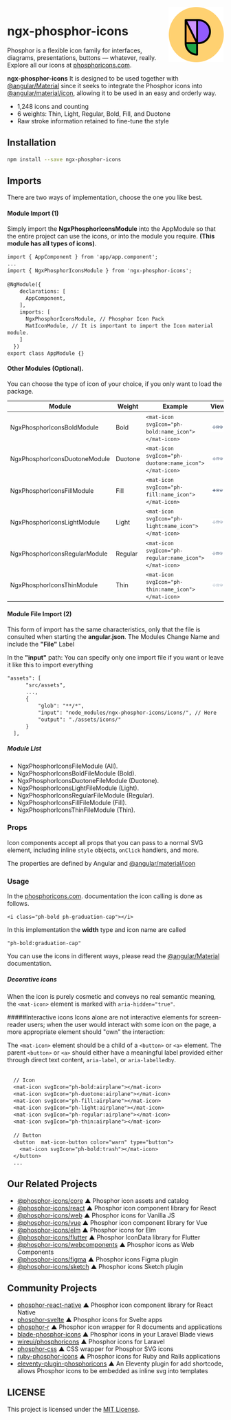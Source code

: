 <img src="meta/phosphor-mark-tight-yellow.png" width="128" align="right" />

# ngx-phosphor-icons

Phosphor is a flexible icon family for interfaces, diagrams, presentations, buttons — whatever, really. Explore all our icons at [phosphoricons.com](https://phosphoricons.com).

**ngx-phosphor-icons** It is designed to be used together with [@angular/Material](https://material.angular.io/) since it seeks to integrate the Phosphor icons into [@angular/material/icon](https://material.angular.io/components/icon/api), allowing it to be used in an easy and orderly way.

<ul>
  <li>1,248 icons and counting</li>
  <li>6 weights: Thin, Light, Regular, Bold, Fill, and Duotone</li>
  <li>Raw stroke information retained to fine-tune the style</li>
</ul>

## Installation

```bash
npm install --save ngx-phosphor-icons
```

## Imports

There are two ways of implementation, choose the one you like best.

#### Module Import (1)

Simply import the **NgxPhosphorIconsModule** into the AppModule so that the entire project can use the icons, or into the module you require. **(This module has all types of icons)**.

```tsx
import { AppComponent } from 'app/app.component';
...
import { NgxPhosphorIconsModule } from 'ngx-phosphor-icons';

@NgModule({
    declarations: [
      AppComponent,
    ],
    imports: [
      NgxPhosphorIconsModule, // Phosphor Icon Pack
      MatIconModule, // It is important to import the Icon material module.
    ]
  })
export class AppModule {}
```

#### Other Modules (Optional).

You can choose the type of icon of your choice, if you only want to load the package.

|  Module | Weight  | Example | View |
|---|---|---|---|
| NgxPhosphorIconsBoldModule  | Bold | ```<mat-icon svgIcon="ph-bold:name_icon"></mat-icon>``` | <img src="meta/Bold.png" width="120" align="center" /> |
| NgxPhosphorIconsDuotoneModule | Duotone |  ```<mat-icon svgIcon="ph-duotone:name_icon"></mat-icon>``` | <img src="meta/Duotone.png" width="120" align="center" />  |
| NgxPhosphorIconsFillModule | Fill  |  ```<mat-icon svgIcon="ph-fill:name_icon"></mat-icon>``` |  <img src="meta/Fill.png" width="120" align="center" /> |
| NgxPhosphorIconsLightModule  | Light |  ```<mat-icon svgIcon="ph-light:name_icon"></mat-icon>``` | <img src="meta/Light.png" width="120" align="center" />  |
| NgxPhosphorIconsRegularModule  | Regular |  ```<mat-icon svgIcon="ph-regular:name_icon"></mat-icon>``` | <img src="meta/Regular.png" width="120" align="center" /> |
| NgxPhosphorIconsThinModule  | Thin  |  ```<mat-icon svgIcon="ph-thin:name_icon"></mat-icon>``` | <img src="meta/Thin.png" width="120" align="center" />  |


#### Module File Import (2)

This form of import has the same characteristics, only that the file is consulted when starting the **angular.json**. The Modules Change Name and include the **"File"** Label

In the **"input"** path: You can specify only one import file if you want or leave it like this to import everything

```tsx
"assets": [
      "src/assets", 
      ...,
      {
          "glob": "**/*",
          "input": "node_modules/ngx-phosphor-icons/icons/", // Here
          "output": "./assets/icons/"
      }
  ],
```                    
##### Module List
<ul>
  <li>NgxPhosphorIconsFileModule (All).</li>
  <li>NgxPhosphorIconsBoldFileModule (Bold).</li>
  <li>NgxPhosphorIconsDuotoneFileModule (Duotone).</li>
  <li>NgxPhosphorIconsLightFileModule (Light).</li>
  <li>NgxPhosphorIconsRegularFileModule (Regular).</li>
  <li>NgxPhosphorIconsFillFileModule (Fill).</li>
  <li>NgxPhosphorIconsThinFileModule (Thin).</li>
</ul>

### Props

Icon components accept all props that you can pass to a normal SVG element, including inline `style` objects, `onClick` handlers, and more.

The properties are defined by Angular and [@angular/material/icon](https://material.angular.io/components/icon/api)

### Usage

In the [phosphoricons.com](https://phosphoricons.com). documentation the icon calling is done as follows.

```tsx 
<i class="ph-bold ph-graduation-cap"></i>
```

In this implementation the **width** type and icon name are called

```tsx 
"ph-bold:graduation-cap"
```

You can use the icons in different ways, please read the [@angular/Material](https://material.angular.io/) documentation.


##### Decorative icons
When the icon is purely cosmetic and conveys no real semantic meaning, the ```<mat-icon>``` element is marked with ```aria-hidden="true"```.

#####Interactive icons
Icons alone are not interactive elements for screen-reader users; when the user would interact with some icon on the page, a more appropriate element should "own" the interaction:

The ```<mat-icon>``` element should be a child of a ```<button>``` or ```<a>``` element.
The parent ```<button>``` or ```<a>``` should either have a meaningful label provided either through direct text content, ```aria-label```, or ```aria-labelledby```.

```tsx

  // Icon
  <mat-icon svgIcon="ph-bold:airplane"></mat-icon>
  <mat-icon svgIcon="ph-duotone:airplane"></mat-icon>
  <mat-icon svgIcon="ph-fill:airplane"></mat-icon>
  <mat-icon svgIcon="ph-light:airplane"></mat-icon>
  <mat-icon svgIcon="ph-regular:airplane"></mat-icon>
  <mat-icon svgIcon="ph-thin:airplane"></mat-icon>

  // Button
  <button  mat-icon-button color="warn" type="button">
    <mat-icon svgIcon="ph-bold:trash"></mat-icon>
  </button>
  ...
```


## Our Related Projects

- [@phosphor-icons/core](https://github.com/phosphor-icons/core) ▲ Phosphor icon assets and catalog
- [@phosphor-icons/react](https://github.com/phosphor-icons/react) ▲ Phosphor icon component library for React
- [@phosphor-icons/web](https://github.com/phosphor-icons/web) ▲ Phosphor icons for Vanilla JS
- [@phosphor-icons/vue](https://github.com/phosphor-icons/vue) ▲ Phosphor icon component library for Vue
- [@phosphor-icons/elm](https://github.com/phosphor-icons/phosphor-elm) ▲ Phosphor icons for Elm
- [@phosphor-icons/flutter](https://github.com/phosphor-icons/flutter) ▲ Phosphor IconData library for Flutter
- [@phosphor-icons/webcomponents](https://github.com/phosphor-icons/webcomponents) ▲ Phosphor icons as Web Components
- [@phosphor-icons/figma](https://github.com/phosphor-icons/figma) ▲ Phosphor icons Figma plugin
- [@phosphor-icons/sketch](https://github.com/phosphor-icons/sketch) ▲ Phosphor icons Sketch plugin

## Community Projects

- [phosphor-react-native](https://github.com/duongdev/phosphor-react-native) ▲ Phosphor icon component library for React Native
- [phosphor-svelte](https://github.com/haruaki07/phosphor-svelte) ▲ Phosphor icons for Svelte apps
- [phosphor-r](https://github.com/dreamRs/phosphoricons) ▲ Phosphor icon wrapper for R documents and applications
- [blade-phosphor-icons](https://github.com/codeat3/blade-phosphor-icons) ▲ Phosphor icons in your Laravel Blade views
- [wireui/phosphoricons](https://github.com/wireui/phosphoricons) ▲ Phosphor icons for Laravel
- [phosphor-css](https://github.com/lucagoslar/phosphor-css) ▲ CSS wrapper for Phosphor SVG icons
- [ruby-phosphor-icons](https://github.com/maful/ruby-phosphor-icons) ▲ Phosphor icons for Ruby and Rails applications
- [eleventy-plugin-phosphoricons](https://github.com/reatlat/eleventy-plugin-phosphoricons) ▲ An Eleventy plugin for add shortcode, allows Phosphor icons to be embedded as inline svg into templates
## LICENSE

This project is licensed under the [MIT License](LICENSE.md).
